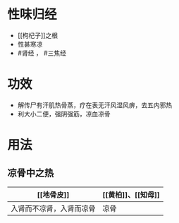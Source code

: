 # 性味归经
- [[枸杞子]]之根
- 性甚寒凉
-  #肾经 ， #三焦经 
# 功效
- 解传尸有汗肌热骨蒸，疗在表无汗风湿风痹，去五内邪热
- 利大小二便，强阴强筋，凉血凉骨
# 用法
## 凉骨中之热
| [[地骨皮]]               | [[黄柏]]、[[知母]] |
| ------------------------ | ------------------ |
| 入肾而不凉肾，入肾而凉骨 | 凉骨                   |